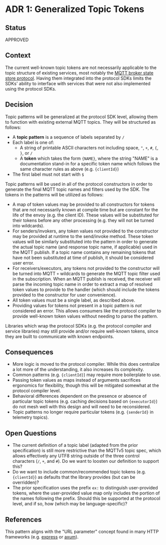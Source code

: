 # ADR 1: Generalized Topic Tokens

## Status

APPROVED

## Context

The current well-known topic tokens are not necessarily applicable to the topic
structure of existing services, most notably the [MQTT broker state store
protocol][1]. Having them integrated into the protocol SDKs limits the SDKs'
ability to interface with services that were not also implemented using the
protocol SDKs.

## Decision

Topic patterns will be generalized at the protocol SDK level, allowing them to
function with existing external MQTT topics. They will be structured as follows:

-   A **topic pattern** is a sequence of labels separated by `/`
-   Each label is one of:
    -   A string of printable ASCII characters not including space, `"`, `+`,
        `#`, `{`, `}`, or `/`
    -   A **token** which takes the form `{NAME}`, where the string "NAME" is a
        documentation stand-in for a specific token name which follows the same
        character rules as above (e.g. `{clientId}`)
-   The first label must not start with `$`

Topic patterns will be used in all of the protocol constructors in order to
generate the final MQTT topic names and filters used by the SDK. The tokens in
the patterns will be utilized as follows:

-   A map of token values may be provided to all constructors for tokens that
    are not necessarily known at compile time but are constant for the life of
    the envoy (e.g. the client ID). These values will be substituted for their
    tokens before any other processing (e.g. they will not be turned into
    wildcards).
-   For senders/invokers, any token values not provided to the constructor may
    be provided at runtime to the send/invoke method. These token values will be
    similarly substituted into the pattern in order to generate the actual topic
    name (and response topic name, if applicable) used in the MQTT publish. If a
    topic name contains any remaining tokens that have not been substituted at
    time of publish, it should be considered user error.
-   For receivers/executors, any tokens not provided to the constructor will be
    turned into MQTT `+` wildcards to generate the MQTT topic filter used in the
    subscription. When an MQTT publish is received, the receiver will parse the
    incoming topic name in order to extract a map of resolved token values to
    provide to the handler (which should include the tokens provided to the
    constructor for user convenience).
-   All token values must be a single label, as described above.
-   Providing values for tokens not present in a topic pattern is _not_
    considered an error. This allows consumers like the protocol compiler to
    provide well-known token values without needing to parse the pattern.

Libraries which wrap the protocol SDKs (e.g. the protocol compiler and service
libraries) may still provide and/or require well-known tokens, since they are
built to communicate with known endpoints.

## Consequences

-   More logic is moved to the protocol compiler. While this does centralize a
    lot more of the understanding, it also increases its complexity.
-   Common patterns (e.g. `{clientId}`) may require more boilerplate to use.
-   Passing token values as maps instead of arguments sacrifices ergonomics for
    flexibility, though this will be mitigated somewhat at the protocol compiler
    level.
-   Behavioral differences dependent on the presence or absence of particular
    topic tokens (e.g. caching decisions based on `{executorId}`) do not mesh
    well with this design and will need to be reconsidered.
-   Topic patterns no longer require particular tokens (e.g. `{senderId}` in
    telemetry topics).

## Open Questions

-   The current definition of a topic label (adapted from the prior
    specification) is still more restrictive than the MQTTv5 topic spec, which
    allows effectively any UTF8 string outside of the three control characters
    (`/`, `+`, and `#`). Do we want to loosten our definition to support this?
-   Do we want to include common/recommended topic tokens (e.g. `{clientId}`) as
    defaults that the library provides (but can be overridden)?
-   The prior specification uses the prefix `ex:` to distinguish user-provided
    tokens, where the user-provided value map only includes the portion of the
    names following the prefix. Should this be supported at the protocol level,
    and if so, how (which may be language-specific)?

## References

This pattern aligns with the "URL parameter" concept found in many HTTP
frameworks (e.g. [express][2] or [axum][3]).

[1]:
    https://learn.microsoft.com/azure/iot-operations/create-edge-apps/concept-about-state-store-protocol
[2]: https://expressjs.com/guide/routing.html
[3]: https://docs.rs/axum/latest/axum/struct.Router.html#captures
